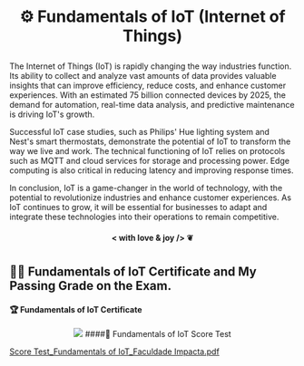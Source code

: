 # <p align="center"> ⚙️ Fundamentals of IoT (Internet of Things) 

The Internet of Things (IoT) is rapidly changing the way industries function. Its ability to collect and analyze vast amounts of data provides valuable insights that can improve efficiency, reduce costs, and enhance customer experiences. With an estimated 75 billion connected devices by 2025, the demand for automation, real-time data analysis, and predictive maintenance is driving IoT's growth.

Successful IoT case studies, such as Philips' Hue lighting system and Nest's smart thermostats, demonstrate the potential of IoT to transform the way we live and work. The technical functioning of IoT relies on protocols such as MQTT and cloud services for storage and processing power. Edge computing is also critical in reducing latency and improving response times.

In conclusion, IoT is a game-changer in the world of technology, with the potential to revolutionize industries and enhance customer experiences. As IoT continues to grow, it will be essential for businesses to adapt and integrate these technologies into their operations to remain competitive.

#### <p align="center"> < with love & joy /> ❦
#

## 👩‍🎓 Fundamentals of IoT Certificate and My Passing Grade on the Exam.

#### 🏆 Fundamentals of IoT Certificate 

<p align="center">
<img src="https://github.com/Quantum-Software-Development/Fundamentals-of-IoT/assets/113218619/1c9b2d34-a3e4-4e17-93fc-6d076846a785"/> 
####🥇 Fundamentals of IoT Score Test

[Score Test_Fundamentals of IoT_Faculdade Impacta.pdf](https://github.com/FabianaCampanari/Fundamentals-of-IoT/files/12271857/Score.Test_Fundamentals.of.IoT_Faculdade.Impacta.pdf)






